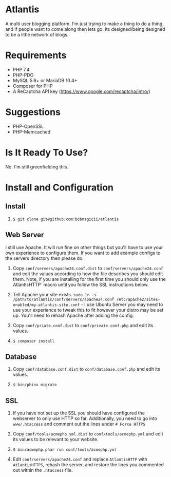 # Atlantis

A multi user blogging platform. I'm just trying to make a thing to do a thing, and if people want to come along then lets go. Its designed/being designed to be a little network of blogs.

# Requirements

* PHP 7.4
* PHP-PDO
* MySQL 5.6+ or MariaDB 10.4+
* Composer for PHP
* A ReCaptcha API key (https://www.google.com/recaptcha/intro/)

# Suggestions

* PHP-OpenSSL
* PHP-Memcached

# Is It Ready To Use?

No. I'm still greenfielding this.

# Install and Configuration

## Install

1) `$ git clone git@github.com:bobmagicii/atlantis`

## Web Server

I still use Apache. It will run fine on other things but you'll have to use your own experience to configure them. If you want to add example configs to the servers directory then please do.

1) Copy `conf/servers/apache24.conf.dist` to `conf/servers/apache24.conf` and edit the values according to how the file describes you should edit them. Note, if you are installing for the first time you should only use the AtlantisHTTP` macro until you follow the SSL instructions below.

2) Tell Apache your site exists. `sudo ln -s /path/to/atlantis/conf/servers/apache24.conf /etc/apache2/sites-enabled/my-atlantis-site.conf` - I use Ubuntu Server you may need to use your experience to tweak this to fit however your distro may be set up. You'll need to rehash Apache after adding the config.

3) Copy `conf/priate.conf.dist` to `conf/private.conf.php` and edit its values.

4) `$ composer install`

## Database

1) Copy `conf/database.conf.dist` to `conf/database.conf.php` and edit its values.

2) `$ bin/phinx migrate`

## SSL

1) If you have not set up the SSL you should have configured the webserver to only use HTTP so far. Additionally, you need to go into `www/.htaccess` and comment out the lines under `# Force HTTPS`

2) Copy `conf/tools/acmephp.yml.dist` to `conf/tools/acmephp.yml` and edit its values
to be relevant to your website.

3) `$ bin/acmephp.phar run conf/tools/acmephp.yml`

4) Edit `conf/servers/apache24.conf` and replace `AtlantisHTTP` with `AtlantisHTTPS`, rehash the server, and restore the lines you commented out within the `.htaccess` file.



